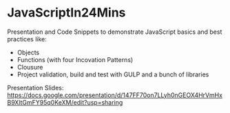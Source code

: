 # JavaScriptIn24Mins

Presentation and Code Snippets to demonstrate JavaScript basics and best practices like:
- Objects
- Functions (with four Incovation Patterns)
- Clousure
- Project validation, build and test with GULP and a bunch of libraries

Presentation Slides: https://docs.google.com/presentation/d/147FF70on7LLyh0nGEOX4HrVmHxB9XltGmFY95q0KeXM/edit?usp=sharing

